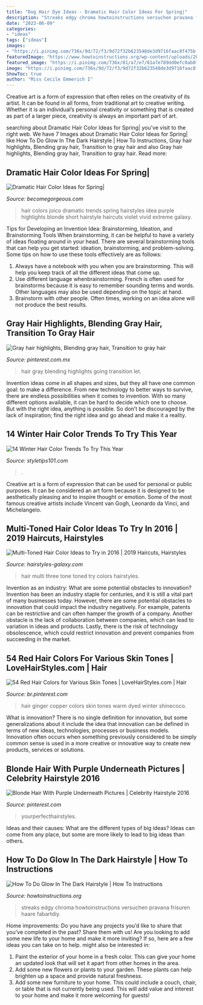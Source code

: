 ```yaml
---
title: "Dog Hair Dye Ideas - Dramatic Hair Color Ideas For Spring|"
description: "Streaks edgy chroma howtoinstructions versuchen pravana frisuren haare fabartdiy"
date: "2023-06-09"
categories:
- "ideas"
tags: ["ideas"]
images:
- "https://i.pinimg.com/736x/9d/72/f3/9d72f32b623548de3d9716faac8f475b.jpg"
featuredImage: "https://www.howtoinstructions.org/wp-content/uploads/2016/11/How-To-Do-Glow-In-The-Dark-Hairstyle-2.jpg"
featured_image: "https://i.pinimg.com/736x/81/a7/e7/81a7e789dd0efc0ab01480f4cd4e48a4--hair-color-when-going-gray-how-to-let-your-hair-go-gray.jpg"
image: "https://i.pinimg.com/736x/9d/72/f3/9d72f32b623548de3d9716faac8f475b.jpg"
ShowToc: true
author: "Miss Cecile Emmerich I"
---
```



Creative art is a form of expression that often relies on the creativity of its artist. It can be found in all forms, from traditional art to creative writing. Whether it is an individual’s personal creativity or something that is created as part of a larger piece, creativity is always an important part of art.

	

		
searching about Dramatic Hair Color Ideas for Spring| you've visit to the right web. We have 7 Images about Dramatic Hair Color Ideas for Spring| like How To Do Glow In The Dark Hairstyle | How To Instructions, Gray hair highlights, Blending gray hair, Transition to gray hair and also Gray hair highlights, Blending gray hair, Transition to gray hair. Read more:
		
    
## Dramatic Hair Color Ideas For Spring|

<img loading=lazy src="http://static.becomegorgeous.com/img/arts/2012/Apr/18/7474/joico_hair_color_idea.jpg" onerror="this.onerror=null;this.src='https://tse3.mm.bing.net/th?id=OIP.gtHL2hkEFb8B5aDSKvgyxQAAAA&amp;pid=15.1';" alt="Dramatic Hair Color Ideas for Spring|">

_Source: becomegorgeous.com_

>hair colors joico dramatic trends spring hairstyles idea purple highlights blonde short hairstyle haircuts violet vivid extreme galaxy. 

	

Tips for Developing an Invention Idea: Brainstorming, Ideation, and Brainstorming Tools
When brainstorming, it can be helpful to have a variety of ideas floating around in your head. There are several brainstorming tools that can help you get started: ideation, brainstorming, and problem-solving. Some tips on how to use these tools effectively are as follows: 
1. Always have a notebook with you when you are brainstorming. This will help you keep track of all the different ideas that come up. 
2. Use different language whenbrainstorming. French is often used for brainstorms because it is easy to remember sounding terms and words. Other languages may also be used depending on the topic at hand. 
3. Brainstorm with other people. Often times, working on an idea alone will not produce the best results.

    
## Gray Hair Highlights, Blending Gray Hair, Transition To Gray Hair

<img loading=lazy src="https://i.pinimg.com/736x/81/a7/e7/81a7e789dd0efc0ab01480f4cd4e48a4--hair-color-when-going-gray-how-to-let-your-hair-go-gray.jpg" onerror="this.onerror=null;this.src='https://tse2.mm.bing.net/th?id=OIP.j6l6JNKYRb5af_6OkBFtYwHaJ3&amp;pid=15.1';" alt="Gray hair highlights, Blending gray hair, Transition to gray hair">

_Source: pinterest.com.mx_

>hair gray blending highlights going transition let. 

	

Invention ideas come in all shapes and sizes, but they all have one common goal: to make a difference. From new technology to better ways to survive, there are endless possibilities when it comes to invention. With so many different options available, it can be hard to decide which one to choose. But with the right idea, anything is possible. So don’t be discouraged by the lack of inspiration; find the right idea and go ahead and make it a reality.

    
## 14 Winter Hair Color Trends To Try This Year

<img loading=lazy src="https://styletips101.com/wp-content/uploads/2017/01/deep-cherry-brown.jpg" onerror="this.onerror=null;this.src='https://tse3.mm.bing.net/th?id=OIP.rv7SMsEYIwHkW5Rl6ctKawHaJ7&amp;pid=15.1';" alt="14 Winter Hair Color Trends To Try This Year">

_Source: styletips101.com_

>. 

	

Creative art is a form of expression that can be used for personal or public purposes. It can be considered an art form because it is designed to be aesthetically pleasing and to inspire thought or emotion. Some of the most famous creative artists include Vincent van Gogh, Leonardo da Vinci, and Michelangelo.

    
## Multi-Toned Hair Color Ideas To Try In 2016 | 2019 Haircuts, Hairstyles

<img loading=lazy src="http://hairstyles-galaxy.com/wp-content/uploads/2016/06/three-tone-hair-color-ideas-for-2016.jpg" onerror="this.onerror=null;this.src='https://tse2.mm.bing.net/th?id=OIP.VSKui55aXD2Pn5SuTahkiAHaLh&amp;pid=15.1';" alt="Multi-Toned Hair Color Ideas to Try in 2016 | 2019 Haircuts, Hairstyles">

_Source: hairstyles-galaxy.com_

>hair multi three tone toned try colors hairstyles. 

	

Invention as an industry: What are some potential obstacles to innovation?
Invention has been an industry staple for centuries, and it is still a vital part of many businesses today. However, there are some potential obstacles to innovation that could impact the industry negatively. For example, patents can be restrictive and can often hamper the growth of a company. Another obstacle is the lack of collaboration between companies, which can lead to variation in ideas and products. Lastly, there is the risk of technology obsolescence, which could restrict innovation and prevent companies from succeeding in the market.

    
## 54 Red Hair Colors For Various Skin Tones | LoveHairStyles.com | Hair

<img loading=lazy src="https://i.pinimg.com/736x/9d/72/f3/9d72f32b623548de3d9716faac8f475b.jpg" onerror="this.onerror=null;this.src='https://tse4.mm.bing.net/th?id=OIP.Sgck3jfoAizjmFlZZTwbpQHaLG&amp;pid=15.1';" alt="54 Red Hair Colors for Various Skin Tones | LoveHairStyles.com | Hair">

_Source: br.pinterest.com_

>hair ginger copper colors skin tones warm dyed winter shinecoco. 

	

What is innovation?
There is no single definition for innovation, but some generalizations about it include the idea that innovation can be defined in terms of new ideas, technologies, processes or business models. Innovation often occurs when something previously considered to be simply common sense is used in a more creative or innovative way to create new products, services or solutions.

    
## Blonde Hair With Purple Underneath Pictures | Celebrity Hairstyle 2016

<img loading=lazy src="https://i.pinimg.com/736x/2c/e2/1a/2ce21a961c74b55947b79c4943969e8b.jpg" onerror="this.onerror=null;this.src='https://tse1.mm.bing.net/th?id=OIP.4-OTfBTvIUVew9VxUUiUeAHaKO&amp;pid=15.1';" alt="Blonde Hair With Purple Underneath Pictures | Celebrity Hairstyle 2016">

_Source: pinterest.com_

>yourperfecthairstyles. 

	

Ideas and their causes: What are the different types of big ideas?
Ideas can come from any place, but some are more likely to lead to big ideas than others.

    
## How To Do Glow In The Dark Hairstyle | How To Instructions

<img loading=lazy src="https://www.howtoinstructions.org/wp-content/uploads/2016/11/How-To-Do-Glow-In-The-Dark-Hairstyle-2.jpg" onerror="this.onerror=null;this.src='https://tse3.mm.bing.net/th?id=OIP.WoGygrDvBuZjcfJwQOl71AHaJ-&amp;pid=15.1';" alt="How To Do Glow In The Dark Hairstyle | How To Instructions">

_Source: howtoinstructions.org_

>streaks edgy chroma howtoinstructions versuchen pravana frisuren haare fabartdiy. 

	

Home improvements: Do you have any projects you’d like to share that you’ve completed in the past? Share them with us!
Are you looking to add some new life to your home and make it more inviting? If so, here are a few ideas you can take on to help. might also be interested in: 
1. Paint the exterior of your home in a fresh color. This can give your home an updated look that will set it apart from other homes in the area. 
2. Add some new flowers or plants to your garden. These plants can help brighten up a space and provide natural freshness. 
3. Add some new furniture to your home. This could include a couch, chair, or table that is not currently being used. This will add value and interest to your home and make it more welcoming for guests!

